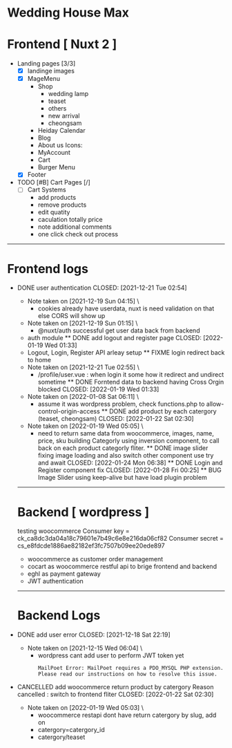 # Wedding House Max

# Frontend [ Nuxt 2 ]
* Landing pages [3/3]
  - [X] landinge images
  - [X] MageMenu
    - Shop
      - wedding lamp
      - teaset
      - others
      - new arrival
      - cheongsam
    - Heiday Calendar
    - Blog
    - About us
    Icons:
    - MyAccount
    - Cart
    - Burger Menu
  - [X] Footer

* TODO [#B] Cart Pages [/]
  - [ ] Cart Systems
    - add products
    - remove products
    - edit quatity
    - caculation totally price
    - note additional comments
    - one click check out process


---
# Frontend logs
* DONE user authentication
  CLOSED: [2021-12-21 Tue 02:54]
  - Note taken on [2021-12-19 Sun 04:15] \\
    - cookies already have userdata, nuxt is need validation on that else CORS will show up
  - Note taken on [2021-12-19 Sun 01:15] \\
    - @nuxt/auth successful get user data back from backend
  - auth module
** DONE add logout and register page
   CLOSED: [2022-01-19 Wed 01:33]
   - Logout, Login, Register API arleay setup
** FIXME login redirect back to home
   - Note taken on [2021-12-21 Tue 02:55] \\
     - /profile/user.vue : when login it some how it redirect and undirect sometime
** DONE Forntend data to backend having Cross Orgin blocked
   CLOSED: [2022-01-19 Wed 01:33]
   - Note taken on [2022-01-08 Sat 06:11] \\
     - assume it was wordpress problem, check functions.php to allow-control-origin-access
** DONE add product by each catergory (teaset, cheongsam)
   CLOSED: [2022-01-22 Sat 02:30]
   - Note taken on [2022-01-19 Wed 05:05] \\
     - need to return same data from woocommerce, images, name, price, sku
    building Categorly using inversion component, to call back on each product categorly fliter.
** DONE image slider fixing image loading and also switch other component use try and await
   CLOSED: [2022-01-24 Mon 06:38]
** DONE Login and Register component fix
   CLOSED: [2022-01-28 Fri 00:25]
** BUG Image Slider using keep-alive but have load plugin problem

  ---
  # Backend [ wordpress ]
  testing woocommerce
  Consumer key = ck_ca8dc3da04a18c79601e7b49c6e8e216da06cf82
  Consumer secret = cs_e8fdcde1886ae82182ef3fc7507b09ee20ede897

    - woocommerce as customer order management
    - cocart as woocommerce restful api to brige frontend and backend
    - eghl as payment gateway
    - JWT authentication

  ---
   # Backend Logs
* DONE add user error
  CLOSED: [2021-12-18 Sat 22:19]
  - Note taken on [2021-12-15 Wed 06:04] \\
    - wordpress cant add user to perform JWT token yet
       ```
       MailPoet Error: MailPoet requires a PDO_MYSQL PHP extension. Please read our instructions on how to resolve this issue.

* CANCELLED add woocommerce return product by catergory
  Reason cancelled : switch to frontend fliter
  CLOSED: [2022-01-22 Sat 02:30]
  - Note taken on [2022-01-19 Wed 05:03] \\
    - woocommerce restapi dont have return catergory by slug, add on
    - catergory=catergory_id
    - catergory/teaset
